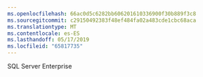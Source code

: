 ```yaml
---
ms.openlocfilehash: 66ac0d5c6282bb606201610336900f30b889f3c8
ms.sourcegitcommit: c29150492383f48ef484fa02a483cde1cbc68aca
ms.translationtype: MT
ms.contentlocale: es-ES
ms.lasthandoff: 05/17/2019
ms.locfileid: "65817735"
---
```

SQL Server Enterprise
